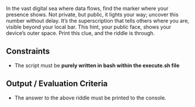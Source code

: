 In the vast digital sea where data flows, find the marker where your presence shows. Not private, but public, it lights your way; uncover this number without delay. It’s the superscription that tells others where you are, visible beyond your local bar. This hint, your public face, shows your device’s outer space. Print this clue, and the riddle is through.

## Constraints

- The script must be **purely written in bash within the execute.sh file**

## Output / Evaluation Criteria

- The answer to the above riddle must be printed to the console.